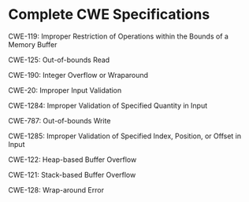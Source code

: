 

# Complete CWE Specifications

CWE-119: Improper Restriction of Operations within the Bounds of a Memory Buffer

CWE-125: Out-of-bounds Read

CWE-190: Integer Overflow or Wraparound

CWE-20: Improper Input Validation

CWE-1284: Improper Validation of Specified Quantity in Input

CWE-787: Out-of-bounds Write

CWE-1285: Improper Validation of Specified Index, Position, or Offset in Input

CWE-122: Heap-based Buffer Overflow

CWE-121: Stack-based Buffer Overflow

CWE-128: Wrap-around Error
